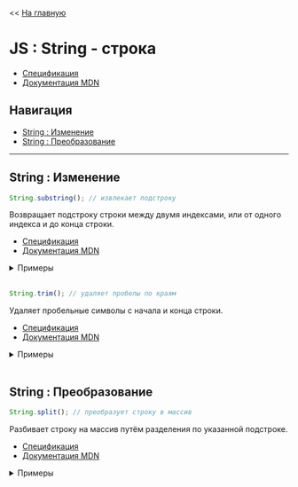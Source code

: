 << [На главную](./README.md)

# JS : String - строка

- [Спецификация](https://tc39.es/ecma262/#sec-string-objects)
- [Документация MDN](https://developer.mozilla.org/ru/docs/Web/JavaScript/Reference/Global_Objects/String)

## Навигация

- [String : Изменение](#string--изменение)
- [String : Преобразование](#string--преобразование)

---

## String : Изменение

<a id="substring"></a>

```js
String.substring(); // извлекает подстроку
```

Возвращает подстроку строки между двумя индексами, или от одного индекса и до конца строки.

- [Спецификация](https://tc39.es/ecma262/#sec-string.prototype.substring)
- [Документация MDN](https://developer.mozilla.org/ru/docs/Web/JavaScript/Reference/Global_Objects/String/substring)

<details>
<summary>Примеры</summary>

```js
const str = '0123456';

str.substring(1); // ===> "123456"
str.substring(-1, 3); // ===> "012"
str.substring(3, -1); // ===> "012"
str.substring(1, 3); // ===> "12"

console.log(str);
// "0123456"
```

</details><br>

<a id="trim"></a>

```js
String.trim(); // удаляет пробелы по краям
```

Удаляет пробельные символы с начала и конца строки.

- [Спецификация](https://tc39.es/ecma262/#sec-string.prototype.trim)
- [Документация MDN](https://developer.mozilla.org/ru/docs/Web/JavaScript/Reference/Global_Objects/String/trim)

<details>
<summary>Примеры</summary>

```js
const str1 = '   0123456 ';
const str2 = `
0123456 `;

str1.trim(); // ===> "0123456"
str2.trim(); // ===> "0123456"

console.log(str1);
// "   0123456 "
console.log(str2);
// "
// 0123456 "
```

</details><br>

## String : Преобразование

<a id="split"></a>

```js
String.split(); // преобразует строку в массив
```

Разбивает строку на массив путём разделения по указанной подстроке.

- [Спецификация](https://tc39.es/ecma262/#sec-string.prototype.split)
- [Документация MDN](https://developer.mozilla.org/ru/docs/Web/JavaScript/Reference/Global_Objects/String/split)

<details>
<summary>Примеры</summary>

```js
const planets = 'Меркурий,Венера,Земля,Марс';

planets.split(','); // ===> (4) ["Меркурий", "Венера", "Земля", "Марс"]

console.log(planets);
// "Меркурий,Венера,Земля,Марс"
```

Обратное действие: [Array => String](./js-array.md#join)

</details><br>
